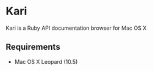# Kari

Kari is a Ruby API documentation browser for Mac OS X

## Requirements

- Mac OS X Leopard (10.5)